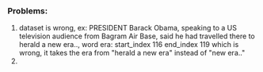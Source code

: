 ### Problems:
1. dataset is wrong, ex: PRESIDENT Barack Obama, speaking to a US television audience  from Bagram Air Base, said he had travelled there to herald a new era.., word era: start_index                                                          116
end_index                                                            119
which is wrong, it takes the era from "herald a new era" instead of "new era.."
2. 
